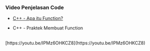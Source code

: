 ### Video Penjelasan Code

- <a href="https://youtu.be/SwaQZBFgDJE" target="_blank">C++ - Apa itu Function?</a>

- C++ - Praktek Membuat Function
<br>
  [https://youtu.be/IPMz6OHKCZ8](https://youtu.be/IPMz6OHKCZ8)
